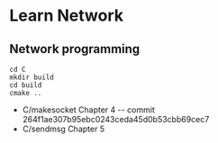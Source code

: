 # Learn Network  


## Network programming
```
cd C
mkdir build
cd build
cmake ..
```
*  C/makesocket Chapter 4 -- commit 264f1ae307b95ebc0243ceda45d0b53cbb69cec7
* C/sendmsg Chapter 5